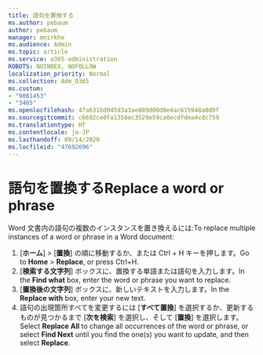```yaml
---
title: 語句を置換する
ms.author: pebaum
author: pebaum
manager: mnirkhe
ms.audience: Admin
ms.topic: article
ms.service: o365-administration
ROBOTS: NOINDEX, NOFOLLOW
localization_priority: Normal
ms.collection: Adm_O365
ms.custom:
- "9001453"
- "3465"
ms.openlocfilehash: 47a631bd045d3a3ae889d00d8e4ac615948a0d0f
ms.sourcegitcommit: c6692ce0fa1358ec3529e59ca0ecdfdea4cdc759
ms.translationtype: HT
ms.contentlocale: ja-JP
ms.lasthandoff: 09/14/2020
ms.locfileid: "47692696"
---
```

# <a name="replace-a-word-or-phrase"></a><span data-ttu-id="ccc66-102">語句を置換する</span><span class="sxs-lookup"><span data-stu-id="ccc66-102">Replace a word or phrase</span></span>

<span data-ttu-id="ccc66-103">Word 文書内の語句の複数のインスタンスを置き換えるには:</span><span class="sxs-lookup"><span data-stu-id="ccc66-103">To replace multiple instances of a word or phrase in a Word document:</span></span>

1. <span data-ttu-id="ccc66-104">[**ホーム**] >  [**置換**] の順に移動するか、または Ctrl + H キーを押します。</span><span class="sxs-lookup"><span data-stu-id="ccc66-104">Go to **Home** > **Replace**, or press Ctrl+H.</span></span>
2. <span data-ttu-id="ccc66-105">[**検索する文字列**] ボックスに、置換する単語または語句を入力します。</span><span class="sxs-lookup"><span data-stu-id="ccc66-105">In the **Find what** box, enter the word or phrase you want to replace.</span></span> 
3. <span data-ttu-id="ccc66-106">[**置換後の文字列**] ボックスに、新しいテキストを入力します。</span><span class="sxs-lookup"><span data-stu-id="ccc66-106">In the **Replace with** box, enter your new text.</span></span>
3. <span data-ttu-id="ccc66-107">語句の出現箇所すべてを変更するには [**すべて置換**] を選択するか、更新するものが見つかるまで [**次を検索**] を選択し、そして [**置換**] を選択します。</span><span class="sxs-lookup"><span data-stu-id="ccc66-107">Select **Replace All** to change all occurrences of the word or phrase, or select **Find Next** until you find the one(s) you want to update, and then select **Replace**.</span></span>